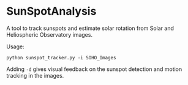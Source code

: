# SunSpotAnalysis
A tool to track sunspots and estimate solar rotation from Solar and Heliospheric Observatory images.

Usage:
```
python sunspot_tracker.py -i SOHO_Images
```

Adding `-d` gives visual feedback on the sunspot detection and motion tracking in the images.  
